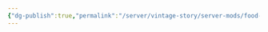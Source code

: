 ```yaml
---
{"dg-publish":true,"permalink":"/server/vintage-story/server-mods/food-shelves/","tags":["vs-up-to-date"]}
---
```


